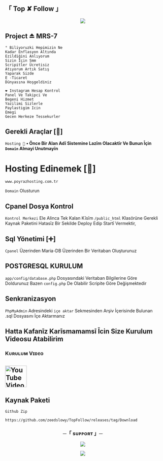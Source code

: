## 「 Top ✘ Follow 」

</h2>

<p align="center">
  <img src="https://telegra.ph/file/13d3707d6e9e63a8ceb70.jpg">
</p>

## Project ⏏ MRS-7
```
° Biliyoruzki Hepimizin Ne
Kadar Enflasyon Altında
Ezildiğini Anlıyorum
Sizin İçin Smm
Scripitler Ücretisiz
Atıyorum Artık Satış
Yaparak Sizde
E -Ticaret
Dünyasına Hoşgeldiniz

❤ Instagram Hesap Kontrol
Panel Ve Takipci Ve
Begeni Hizmet
Yazilimi Sizlerle
Paylastigim Icin
Emegi
Gecen Herkeze Tessekurler 
```

## Gerekli Araçlar [🔁]

`Hosting 🧩`
**• Önce Bir Alan Adī Sistemine Lazīm Olacaktīr Ve Bunun Īçin `Domain` Almayi Unutmayīn**

# Hosting Edinemek [💌]

```
www.poyrazhosting.com.tr
```
`Domain` Olusturun

## Cpanel Dosya Kontrol

`Kontrol Merkezi` Ele Alinca Tek Kalan Kīsīm `/public_html` Klasörüne Gerekli Kaynak Paketini Hatasīz Bir Sekilde Deploy Edip Startī Vermektir,

## Sql Yönetimi [➕]

`Cpanel` Üzerinden Maria-DB Üzerinden Bir Veritaban Oluşturunuz

## POSTGRESQL KURULUM

`app/config/database.php` Dosyasındaki Veritaban Bilgilerine Göre Doldurunuz Bazen `config.php` De Olabilir Scripite Göre Değişmektedir

## Senkranizasyon

`PhpMyAdmin` Adresindeki `içe aktar` Sekmesinden Arşiv İçerisinde Bulunan .sql Dosyasını İçe Aktarmanız 



## Hatta Kafanīz Karīsmamamsī Īcin Size Kurulum Videosu Atabilirim

<h3> Kᴜʀᴜʟᴜᴍ Vɪᴅᴇᴏ </h3>
<h2> <a href="https://m.youtube.com/watch?v=8PdFTnC6sHI"><img alt="YouTube Video Views" src="https://img.shields.io/youtube/views/Onq2zNgVQ-U",width="500" height="70">
  </a>  </h2>


## Kaynak Paketi
`Github Zip`
```
https://github.com/zeedslowy/TopFollow/releases/tag/Download
```

<h3 align="center">
    ─「 sᴜᴩᴩᴏʀᴛ 」─
</h3>

<p align="center">
<a href="https://t.me/CerennyFlexQ"><img src="https://img.shields.io/badge/-Support%20Group-blue.svg?style=for-the-badge&logo=Telegram"></a>
</p>
<p align="center">
<a href="https://t.me/Bot4Chan"><img src="https://img.shields.io/badge/-Support%20Channel-blue.svg?style=for-the-badge&logo=telegram"></a>
</p>

